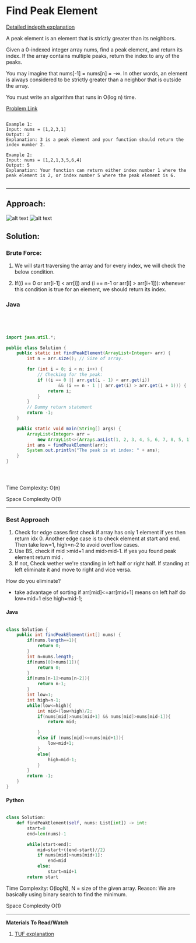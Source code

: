 # Find Peak Element

[Detailed indepth explanation](https://takeuforward.org/data-structure/peak-element-in-array/)

A peak element is an element that is strictly greater than its neighbors.

Given a 0-indexed integer array nums, find a peak element, and return its index. If the array contains multiple peaks, return the index to any of the peaks.

You may imagine that nums[-1] = nums[n] = -∞. In other words, an element is always considered to be strictly greater than a neighbor that is outside the array.

You must write an algorithm that runs in O(log n) time.

[Problem Link](https://leetcode.com/problems/find-peak-element/description/)

```

Example 1:
Input: nums = [1,2,3,1]
Output: 2
Explanation: 3 is a peak element and your function should return the index number 2.

Example 2:
Input: nums = [1,2,1,3,5,6,4]
Output: 5
Explanation: Your function can return either index number 1 where the peak element is 2, or index number 5 where the peak element is 6.


```

---

## **Approach**:

![alt text](./Images/peak1.png)
![alt text](./Images/peak2.png)

## **Solution**:

### **Brute Force**:

1. We will start traversing the array and for every index, we will check the below condition.

2. If((i == 0 or arr[i-1] < arr[i]) and (i == n-1 or arr[i] > arr[i+1])): whenever this condition is true for an element, we should return its index.

### Java

```Java




import java.util.*;

public class Solution {
    public static int findPeakElement(ArrayList<Integer> arr) {
        int n = arr.size(); // Size of array.

        for (int i = 0; i < n; i++) {
            // Checking for the peak:
            if ((i == 0 || arr.get(i - 1) < arr.get(i))
                    && (i == n - 1 || arr.get(i) > arr.get(i + 1))) {
                return i;
            }
        }
        // Dummy return statement
        return -1;
    }

    public static void main(String[] args) {
        ArrayList<Integer> arr =
            new ArrayList<>(Arrays.asList(1, 2, 3, 4, 5, 6, 7, 8, 5, 1));
        int ans = findPeakElement(arr);
        System.out.println("The peak is at index: " + ans);
    }
}





```

Time Complexity: O(n)

Space Complexity O(1)

---

### **Best Approach**

1. Check for edge cases first check if array has only 1 element if yes then return idx 0. Another edge case is to check element at start and end. Then take low=1, high=n-2 to avoid overflow cases.
2. Use BS, check if mid >mid+1 and mid>mid-1. if yes you found peak element return mid .
3. If not, Check wether we're standing in left half or right half. If standing at left eliminate it and move to right and vice versa.

How do you eliminate?

- take advantage of sorting
  if arr[mid]<=arr[mid+1] means on left half do low=mid+1
  else
  high=mid-1;

#### Java

```Java

class Solution {
    public int findPeakElement(int[] nums) {
        if(nums.length==1){
            return 0;
        }
        int n=nums.length;
        if(nums[0]>nums[1]){
            return 0;
        }
        if(nums[n-1]>nums[n-2]){
            return n-1;
        }
        int low=1;
        int high=n-1;
        while(low<=high){
            int mid=(low+high)/2;
            if(nums[mid]>nums[mid+1] && nums[mid]>nums[mid-1]){
                return mid;

            }
            else if (nums[mid]<=nums[mid+1]){
                low=mid+1;
            }
            else{
                high=mid-1;
            }
        }
        return -1;
    }
}


```

#### Python

```python

class Solution:
    def findPeakElement(self, nums: List[int]) -> int:
        start=0
        end=len(nums)-1

        while(start<end):
            mid=start+((end-start)//2)
            if nums[mid]>nums[mid+1]:
                end=mid
            else:
                start=mid+1
        return start


```

Time Complexity: O(logN), N = size of the given array.
Reason: We are basically using binary search to find the minimum.

Space Complexity O(1)

---

**Materials To Read/Watch**

1. [TUF explanation](https://takeuforward.org/data-structure/peak-element-in-array/)
